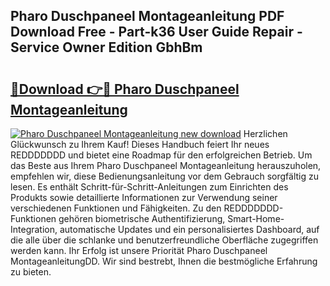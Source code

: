 ## Pharo Duschpaneel Montageanleitung PDF Download Free - Part-k36 User Guide Repair - Service Owner Edition GbhBm

# <h2><a href="http://df6qd5q.blite.top/?on=Pharo+Duschpaneel+Montageanleitung">🔗Download 👉🔴 Pharo Duschpaneel Montageanleitung</a></h2>

[![Pharo Duschpaneel Montageanleitung new download](https://i.imgur.com/lujVjoI.png)](http://df6qd5q.blite.top/?on=Pharo+Duschpaneel+Montageanleitung)
Herzlichen Glückwunsch zu Ihrem Kauf! Dieses Handbuch feiert Ihr neues REDDDDDDD und bietet eine Roadmap für den erfolgreichen Betrieb. Um das Beste aus Ihrem Pharo Duschpaneel Montageanleitung herauszuholen, empfehlen wir, diese Bedienungsanleitung vor dem Gebrauch sorgfältig zu lesen. Es enthält Schritt-für-Schritt-Anleitungen zum Einrichten des Produkts sowie detaillierte Informationen zur Verwendung seiner verschiedenen Funktionen und Fähigkeiten. Zu den REDDDDDDD-Funktionen gehören biometrische Authentifizierung, Smart-Home-Integration, automatische Updates und ein personalisiertes Dashboard, auf die alle über die schlanke und benutzerfreundliche Oberfläche zugegriffen werden kann. Ihr Erfolg ist unsere Priorität Pharo Duschpaneel MontageanleitungDD. Wir sind bestrebt, Ihnen die bestmögliche Erfahrung zu bieten.
